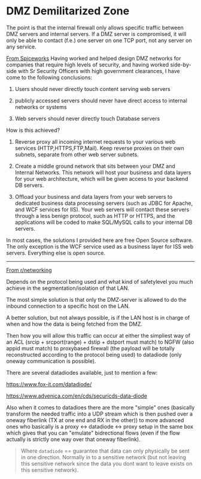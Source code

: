 # DMZ Demilitarized Zone

The point is that the internal firewall only allows specific traffic between DMZ servers and internal servers. If a DMZ server is compromised, it will only be able to contact (f.e.) one server on one TCP port, not any server on any service.

[From Spiceworks](https://community.spiceworks.com/topic/400484-so-i-ve-been-asked-to-set-up-a-dmz-but-allow-access-to-the-internal-network)
Having worked and helped design DMZ networks for companies that require high levels of security, and having worked side-by-side with Sr Security Officers with high government clearances, I have come to the following conclusions:

1) Users should never directly touch content serving web servers

2) publicly accessed servers should never have direct access to internal networks or systems

3) Web servers should never directly touch Database servers

How is this achieved?

1) Reverse proxy all incoming internet requests to your various web services (HTTP,HTTPS,FTP,Mail).  Keep reverse proxies on their own subnets, separate from other web server subnets.

2) Create a middle ground network that sits between your DMZ and Internal Networks.  This network will host your business and data layers for your web architecture, which will be given access to your backend DB servers.

3) Offload your business and data layers from your web servers to dedicated business data processing servers (such as JDBC for Apache, and WCF services for IIS).  Your web servers will contact these servers through a less benign protocol, such as HTTP or HTTPS, and the applications will be coded to make SQL/MySQL calls to your internal DB servers.

In most cases, the solutions I provided here are free Open Source software.  The only exception is the WCF service used as a business layer for ISS web servers.  Everything else is open source.

---

[From r/networking](https://www.reddit.com/r/networking/comments/3vl2ff/dmz_with_communication_back_to_lan/)

Depends on the protocol being used and what kind of safetylevel you much achieve in the segmentation/isolation of that LAN.

The most simple solution is that only the DMZ-server is allowed to do the inbound connection to a specific host on the LAN.

A better solution, but not always possible, is if the LAN host is in charge of when and how the data is being fetched from the DMZ.

Then how you will allow this traffic can occur at either the simpliest way of an ACL (srcip + srcport(range) + dstip + dstport must match) to NGFW (also appid must match) to proxybased firewall (the payload will be totally reconstructed according to the protocol being used) to datadiode (only oneway communication is possible).

There are several datadiodes available, just to mention a few:

https://www.fox-it.com/datadiode/

https://www.advenica.com/en/cds/securicds-data-diode

Also when it comes to datadioes there are the more "simple" ones (basically transform the needed traffic into a UDP stream which is then pushed over a oneway fiberlink (TX at one end and RX in the other)) to more advanced ones who basically is a proxy <-> datadiode <-> proxy setup in the same box which gives that you can "emulate" bidrectional flows (even if the flow actually is strictly one way over that oneway fiberlink).

> Where `datadiode` == guarantee that data can only physically be sent in one direction. Normally in to a sensitive network (but not leaving this sensitive network since the data you dont want to leave exists on this sensitive network). 
